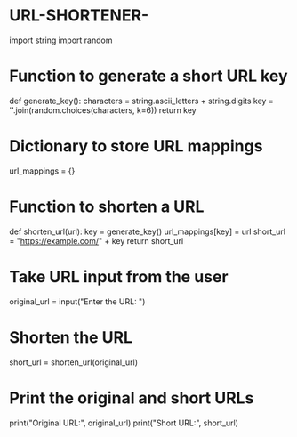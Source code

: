 # URL-SHORTENER-
import string
import random

# Function to generate a short URL key
def generate_key():
    characters = string.ascii_letters + string.digits
    key = ''.join(random.choices(characters, k=6))
    return key

# Dictionary to store URL mappings
url_mappings = {}

# Function to shorten a URL
def shorten_url(url):
    key = generate_key()
    url_mappings[key] = url
    short_url = "https://example.com/" + key
    return short_url

# Take URL input from the user
original_url = input("Enter the URL: ")

# Shorten the URL
short_url = shorten_url(original_url)

# Print the original and short URLs
print("Original URL:", original_url)
print("Short URL:", short_url)
